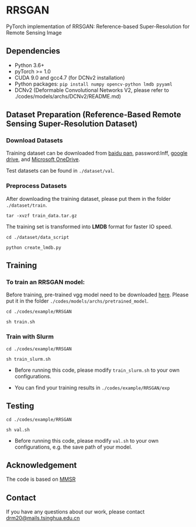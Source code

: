 # RRSGAN

PyTorch implementation of RRSGAN: Reference-based Super-Resolution for Remote Sensing Image



## Dependencies

- Python 3.6+
- pyTorch >= 1.0
- CUDA 9.0 and gcc4.7 (for DCNv2 installation)
- Python packages: `pip install numpy opencv-python lmdb pyyaml`
- DCNv2 (Deformable Convolutional Networks V2, please refer to ./codes/models/archs/DCNv2/README.md) 



## Dataset Preparation (Reference-Based Remote Sensing Super-Resolution Dataset)

### Download Datasets

Training dataset can be downloaded from [baidu pan](https://pan.baidu.com/s/1M5HAlb9DqO5IOWQexETFaw), password:lnff,
[google drive](https://drive.google.com/file/d/19VOEQLcJa_bS28eSIwqOJDD72LEfGxoD/view?usp=sharing), and [Microsoft OneDrive](https://share.multcloud.link/share/a51ccb8d-4b4f-4b43-8aae-aed0065d5291).

Test datasets can be found in `./dataset/val`.

### Preprocess Datasets

After downloading the training dataset, please put them in the folder `./dataset/train`.


`tar -xvzf train_data.tar.gz`

The training set is transformed into **LMDB** format for faster IO speed.


`cd ./dataset/data_script`


`python create_lmdb.py`

## Training

### To train an RRSGAN model:

Before training, pre-trained vgg model need to be downloaded [here](https://download.pytorch.org/models/vgg19-dcbb9e9d.pth). Please put it in the folder `./codes/models/archs/pretrained_model`.

`cd ./codes/example/RRSGAN`


`sh train.sh`

### Train with Slurm 

`cd ./codes/example/RRSGAN`


`sh train_slurm.sh` 

- Before running this code, please modify `train_slurm.sh` to your own configurations. 

- You can find your training results in `./codes/example/RRSGAN/exp`

## Testing 

`cd ./codes/example/RRSGAN`


`sh val.sh`

- Before running this code, please modify `val.sh` to your own configurations, e.g. the save path of your model.


## Acknowledgement
The code is based on [MMSR](https://github.com/open-mmlab/mmediting)


## Contact 
If you have any questions about our work, please contact <drm20@mails.tsinghua.edu.cn>








